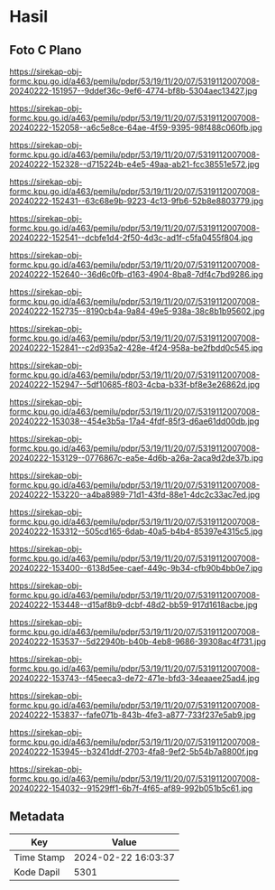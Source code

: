# Hasil

## Foto C Plano

https://sirekap-obj-formc.kpu.go.id/a463/pemilu/pdpr/53/19/11/20/07/5319112007008-20240222-151957--9ddef36c-9ef6-4774-bf8b-5304aec13427.jpg

https://sirekap-obj-formc.kpu.go.id/a463/pemilu/pdpr/53/19/11/20/07/5319112007008-20240222-152058--a6c5e8ce-64ae-4f59-9395-98f488c060fb.jpg

https://sirekap-obj-formc.kpu.go.id/a463/pemilu/pdpr/53/19/11/20/07/5319112007008-20240222-152328--d715224b-e4e5-49aa-ab21-fcc38551e572.jpg

https://sirekap-obj-formc.kpu.go.id/a463/pemilu/pdpr/53/19/11/20/07/5319112007008-20240222-152431--63c68e9b-9223-4c13-9fb6-52b8e8803779.jpg

https://sirekap-obj-formc.kpu.go.id/a463/pemilu/pdpr/53/19/11/20/07/5319112007008-20240222-152541--dcbfe1d4-2f50-4d3c-ad1f-c5fa0455f804.jpg

https://sirekap-obj-formc.kpu.go.id/a463/pemilu/pdpr/53/19/11/20/07/5319112007008-20240222-152640--36d6c0fb-d163-4904-8ba8-7df4c7bd9286.jpg

https://sirekap-obj-formc.kpu.go.id/a463/pemilu/pdpr/53/19/11/20/07/5319112007008-20240222-152735--8190cb4a-9a84-49e5-938a-38c8b1b95602.jpg

https://sirekap-obj-formc.kpu.go.id/a463/pemilu/pdpr/53/19/11/20/07/5319112007008-20240222-152841--c2d935a2-428e-4f24-958a-be2fbdd0c545.jpg

https://sirekap-obj-formc.kpu.go.id/a463/pemilu/pdpr/53/19/11/20/07/5319112007008-20240222-152947--5df10685-f803-4cba-b33f-bf8e3e26862d.jpg

https://sirekap-obj-formc.kpu.go.id/a463/pemilu/pdpr/53/19/11/20/07/5319112007008-20240222-153038--454e3b5a-17a4-4fdf-85f3-d6ae61dd00db.jpg

https://sirekap-obj-formc.kpu.go.id/a463/pemilu/pdpr/53/19/11/20/07/5319112007008-20240222-153129--0776867c-ea5e-4d6b-a26a-2aca9d2de37b.jpg

https://sirekap-obj-formc.kpu.go.id/a463/pemilu/pdpr/53/19/11/20/07/5319112007008-20240222-153220--a4ba8989-71d1-43fd-88e1-4dc2c33ac7ed.jpg

https://sirekap-obj-formc.kpu.go.id/a463/pemilu/pdpr/53/19/11/20/07/5319112007008-20240222-153312--505cd165-6dab-40a5-b4b4-85397e4315c5.jpg

https://sirekap-obj-formc.kpu.go.id/a463/pemilu/pdpr/53/19/11/20/07/5319112007008-20240222-153400--6138d5ee-caef-449c-9b34-cfb90b4bb0e7.jpg

https://sirekap-obj-formc.kpu.go.id/a463/pemilu/pdpr/53/19/11/20/07/5319112007008-20240222-153448--d15af8b9-dcbf-48d2-bb59-917d1618acbe.jpg

https://sirekap-obj-formc.kpu.go.id/a463/pemilu/pdpr/53/19/11/20/07/5319112007008-20240222-153537--5d22940b-b40b-4eb8-9686-39308ac4f731.jpg

https://sirekap-obj-formc.kpu.go.id/a463/pemilu/pdpr/53/19/11/20/07/5319112007008-20240222-153743--f45eeca3-de72-471e-bfd3-34eaaee25ad4.jpg

https://sirekap-obj-formc.kpu.go.id/a463/pemilu/pdpr/53/19/11/20/07/5319112007008-20240222-153837--fafe071b-843b-4fe3-a877-733f237e5ab9.jpg

https://sirekap-obj-formc.kpu.go.id/a463/pemilu/pdpr/53/19/11/20/07/5319112007008-20240222-153945--b3241ddf-2703-4fa8-9ef2-5b54b7a8800f.jpg

https://sirekap-obj-formc.kpu.go.id/a463/pemilu/pdpr/53/19/11/20/07/5319112007008-20240222-154032--91529ff1-6b7f-4f65-af89-992b051b5c61.jpg


## Metadata

| Key        | Value               |
| ---------- | ------------------- |
| Time Stamp | 2024-02-22 16:03:37 |
| Kode Dapil | 5301                |



